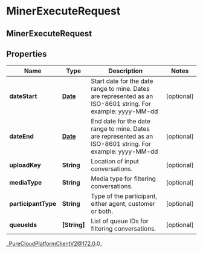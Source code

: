 # MinerExecuteRequest

## MinerExecuteRequest

## Properties

|Name | Type | Description | Notes|
|------------ | ------------- | ------------- | -------------|
| **dateStart** | [**Date**](Date) | Start date for the date range to mine. Dates are represented as an ISO-8601 string. For example: yyyy-MM-dd | [optional] |
| **dateEnd** | [**Date**](Date) | End date for the date range to mine. Dates are represented as an ISO-8601 string. For example: yyyy-MM-dd | [optional] |
| **uploadKey** | **String** | Location of input conversations. | [optional] |
| **mediaType** | **String** | Media type for filtering conversations. | [optional] |
| **participantType** | **String** | Type of the participant, either agent, customer or both. | [optional] |
| **queueIds** | **[String]** | List of queue IDs for filtering conversations. | [optional] |



_PureCloudPlatformClientV2@172.0.0_
